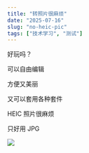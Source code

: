 ```yaml
---
title: "转照片很麻烦"
date: "2025-07-16"
slug: "no-heic-pic"
tags: ["技术学习", "测试"]
---
```

好玩吗？


可以自由编辑


方便又美丽


又可以套用各种套件


HEIC 照片很麻烦


只好用 JPG


![](https://prod-files-secure.s3.us-west-2.amazonaws.com/112d0858-5090-4d34-a606-b75eb8d65fd2/39f37d4e-f5dd-41a3-b36f-d5a0ee472000/b3d17f5a-b229-44e9-b092-8cacbac287cd.png?X-Amz-Algorithm=AWS4-HMAC-SHA256&X-Amz-Content-Sha256=UNSIGNED-PAYLOAD&X-Amz-Credential=ASIAZI2LB466W6SYPV2A%2F20250724%2Fus-west-2%2Fs3%2Faws4_request&X-Amz-Date=20250724T130850Z&X-Amz-Expires=3600&X-Amz-Security-Token=IQoJb3JpZ2luX2VjEAQaCXVzLXdlc3QtMiJIMEYCIQCjo4gL2LOjNMGw2RuVFt17W63IGbo39AHKp5s3hKx9owIhAM2WpOSRgnYOiZ9dDVjPLl%2B%2FcD6CBuoPDHEl9FYFOc9WKv8DCC0QABoMNjM3NDIzMTgzODA1IgxlKOTQrt%2F1vtrk%2FJIq3AOv29unQnAVqxt%2BfDAaDPifinL%2BnY0ZipfYQAjTlbmoF%2FY3DYkbuZ2HohVc88xy%2FiJTBZDQKL6cA3FlmWKqRYXYt4V5JBTMidnvaz8dzaO5GLx4nIHC7ZnPKQ74P1JKyJYklSsI57QlKYRsklQe6ugduya2eUa8Vv8DOxPtjU7gPpkm9LrxoJ50VG33HnZkVIsQXu9kuTAPcxz5qG%2F8wpSoxwe8bo330go4wBc7BQzz4Oa3QRHRJc0SGIS3u2dQJnGsrokgtOL0wuBsy1%2BvIpHbHITj%2FMgGwrNyzColR2K%2FRmxywPW2jQ7gVn7zdUI4tZZDEd6W4LAdgYyl2UYsplQGhX%2BEUr09SgOOMFdnaHMGjbZGHIXNN4Ci8Mmc1nmkcvoHgV0PvHGTFrpgMTzBW0fZXnF4gIQKrXeP3353OHl1wseo7OMq2CN9vetHxJIjR3VmyBjAzaQaqhr%2Fhb%2B3z76xPjv387aKbHAZG%2BFtWTxklVBIAliXIWQHy3rc82gradmzOUr3Fcq5AicOb376%2FA0W27k2IpS7msPG5TwYmd8DbJR3zYQI%2BXuwjRn3MR66BVwZbnJnnwH8P3jw5xCmWPmsSaz%2FRPwRf4N84UUeaGk6slwE3BoErGjc6LhxfzCfv4jEBjqkAXE21WPFgN1gJ6kp3NT9WnuLmOGeHA2wDCE76QM2O2v4yUTWbjfuKyY16yhPiPEMY9vKWJXRj2mcApXgo44d9E5CZcKalJmjDeKkC36C3WePyIMpHhSoKWZnTPfEt%2FVMXprXjQzX8n6RmNna0lHMOaRRQQylc4aNw1uDlStxam2b5vCmpKS2Tru1YpsdL0aYfRrwl2qmdM9%2BUwsiKpBzBl1AB1NI&X-Amz-Signature=6ad06fd51a312d93a03900453dcdf65ed213e462c2457caba6ade314b285fca5&X-Amz-SignedHeaders=host&x-amz-checksum-mode=ENABLED&x-id=GetObject)

